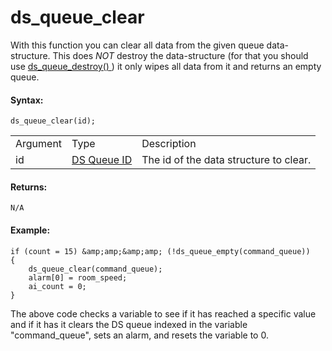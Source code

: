 # ds_queue_clear

With this function you can clear all data from the given queue
data-structure. This does *NOT* destroy the data-structure (for that you
should use [ ds_queue_destroy() ](ds_queue_destroy) ) it only wipes
all data from it and returns an empty queue.

#### Syntax:

``` gml
ds_queue_clear(id);
```

|          |                                                                                                                |                                        |
|----------|----------------------------------------------------------------------------------------------------------------|----------------------------------------|
| Argument | Type                                                                                                           | Description                            |
| id       |  [DS Queue ID](../../../../../GameMaker_Language/GML_Reference/Data_Structures/DS_Queues/ds_queue_create)  | The id of the data structure to clear. |

#### Returns:

``` gml
N/A
```

#### Example:

``` gml
if (count = 15) &amp;amp;&amp;amp; (!ds_queue_empty(command_queue))
{
    ds_queue_clear(command_queue);
    alarm[0] = room_speed;
    ai_count = 0;
}
```

The above code checks a variable to see if it has reached a specific
value and if it has it clears the DS queue indexed in the variable
"command_queue", sets an alarm, and resets the variable to 0.
